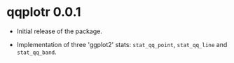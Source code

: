 # qqplotr 0.0.1

* Initial release of the package.

* Implementation of three 'ggplot2' stats: `stat_qq_point`, `stat_qq_line` and `stat_qq_band`.
